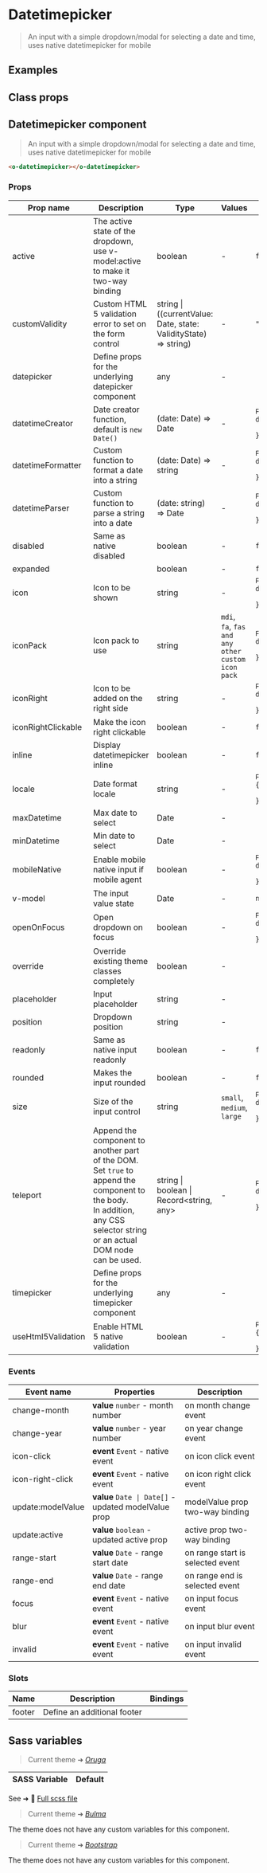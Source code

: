 # Datetimepicker

<div class="vp-doc">

> An input with a simple dropdown/modal for selecting a date and time, uses native datetimepicker for mobile

</div>

<div class="vp-example">

## Examples

<example-datetimepicker />

</div>
<div class="vp-example">

## Class props

<inspector-datetimepicker-viewer />

</div>

<div class="vp-doc">

## Datetimepicker component

> An input with a simple dropdown/modal for selecting a date and time, uses native datetimepicker for mobile

```html
<o-datetimepicker></o-datetimepicker>
```

### Props

| Prop name          | Description                                                                                                                                                                      | Type                                                                | Values                                            | Default                                                                                                                                                                            |
| ------------------ | -------------------------------------------------------------------------------------------------------------------------------------------------------------------------------- | ------------------------------------------------------------------- | ------------------------------------------------- | ---------------------------------------------------------------------------------------------------------------------------------------------------------------------------------- |
| active             | The active state of the dropdown, use v-model:active to make it two-way binding                                                                                                  | boolean                                                             | -                                                 | <code style='white-space: nowrap; padding: 0;'>false</code>                                                                                                                        |
| customValidity     | Custom HTML 5 validation error to set on the form control                                                                                                                        | string \| ((currentValue: Date, state: ValidityState) =&gt; string) | -                                                 | <code style='white-space: nowrap; padding: 0;'>""</code>                                                                                                                           |
| datepicker         | Define props for the underlying datepicker component                                                                                                                             | any                                                                 | -                                                 |                                                                                                                                                                                    |
| datetimeCreator    | Date creator function, default is `new Date()`                                                                                                                                   | (date: Date) =&gt; Date                                             | -                                                 | <div><small>From <b>config</b>:</small></div><code style='white-space: nowrap; padding: 0;'>datetimepicker: {<br>&nbsp;&nbsp;datetimeCreator: (d: Date) => new Date(d)<br>}</code> |
| datetimeFormatter  | Custom function to format a date into a string                                                                                                                                   | (date: Date) =&gt; string                                           | -                                                 | <div><small>From <b>config</b>:</small></div><code style='white-space: nowrap; padding: 0;'>datetimepicker: {<br>&nbsp;&nbsp;dateFormatter: defaultFunction<br>}</code>            |
| datetimeParser     | Custom function to parse a string into a date                                                                                                                                    | (date: string) =&gt; Date                                           | -                                                 | <div><small>From <b>config</b>:</small></div><code style='white-space: nowrap; padding: 0;'>datetimepicker: {<br>&nbsp;&nbsp;dateParser: defaultFunction<br>}</code>               |
| disabled           | Same as native disabled                                                                                                                                                          | boolean                                                             | -                                                 | <code style='white-space: nowrap; padding: 0;'>false</code>                                                                                                                        |
| expanded           |                                                                                                                                                                                  | boolean                                                             | -                                                 | <code style='white-space: nowrap; padding: 0;'>false</code>                                                                                                                        |
| icon               | Icon to be shown                                                                                                                                                                 | string                                                              | -                                                 | <div><small>From <b>config</b>:</small></div><code style='white-space: nowrap; padding: 0;'>datetimepicker: {<br>&nbsp;&nbsp;icon: undefined<br>}</code>                           |
| iconPack           | Icon pack to use                                                                                                                                                                 | string                                                              | `mdi`, `fa`, `fas and any other custom icon pack` | <div><small>From <b>config</b>:</small></div><code style='white-space: nowrap; padding: 0;'>datetimepicker: {<br>&nbsp;&nbsp;iconPack: undefined<br>}</code>                       |
| iconRight          | Icon to be added on the right side                                                                                                                                               | string                                                              | -                                                 | <div><small>From <b>config</b>:</small></div><code style='white-space: nowrap; padding: 0;'>datetimepicker: {<br>&nbsp;&nbsp;iconRight: undefined<br>}</code>                      |
| iconRightClickable | Make the icon right clickable                                                                                                                                                    | boolean                                                             | -                                                 | <code style='white-space: nowrap; padding: 0;'>false</code>                                                                                                                        |
| inline             | Display datetimepicker inline                                                                                                                                                    | boolean                                                             | -                                                 | <code style='white-space: nowrap; padding: 0;'>false</code>                                                                                                                        |
| locale             | Date format locale                                                                                                                                                               | string                                                              | -                                                 | <div><small>From <b>config</b>:</small></div><code style='white-space: nowrap; padding: 0;'>{<br>&nbsp;&nbsp;locale: undefined<br>}</code>                                         |
| maxDatetime        | Max date to select                                                                                                                                                               | Date                                                                | -                                                 |                                                                                                                                                                                    |
| minDatetime        | Min date to select                                                                                                                                                               | Date                                                                | -                                                 |                                                                                                                                                                                    |
| mobileNative       | Enable mobile native input if mobile agent                                                                                                                                       | boolean                                                             | -                                                 | <div><small>From <b>config</b>:</small></div><code style='white-space: nowrap; padding: 0;'>datetimepicker: {<br>&nbsp;&nbsp;mobileNative: true<br>}</code>                        |
| v-model            | The input value state                                                                                                                                                            | Date                                                                | -                                                 | <code style='white-space: nowrap; padding: 0;'>null</code>                                                                                                                         |
| openOnFocus        | Open dropdown on focus                                                                                                                                                           | boolean                                                             | -                                                 | <div><small>From <b>config</b>:</small></div><code style='white-space: nowrap; padding: 0;'>datetimepicker: {<br>&nbsp;&nbsp;openOnFocus: true<br>}</code>                         |
| override           | Override existing theme classes completely                                                                                                                                       | boolean                                                             | -                                                 |                                                                                                                                                                                    |
| placeholder        | Input placeholder                                                                                                                                                                | string                                                              | -                                                 |                                                                                                                                                                                    |
| position           | Dropdown position                                                                                                                                                                | string                                                              | -                                                 |                                                                                                                                                                                    |
| readonly           | Same as native input readonly                                                                                                                                                    | boolean                                                             | -                                                 | <code style='white-space: nowrap; padding: 0;'>false</code>                                                                                                                        |
| rounded            | Makes the input rounded                                                                                                                                                          | boolean                                                             | -                                                 | <code style='white-space: nowrap; padding: 0;'>false</code>                                                                                                                        |
| size               | Size of the input control                                                                                                                                                        | string                                                              | `small`, `medium`, `large`                        | <div><small>From <b>config</b>:</small></div><code style='white-space: nowrap; padding: 0;'>datetimepicker: {<br>&nbsp;&nbsp;size: undefined<br>}</code>                           |
| teleport           | Append the component to another part of the DOM.<br/>Set `true` to append the component to the body.<br/>In addition, any CSS selector string or an actual DOM node can be used. | string \| boolean \| Record&lt;string, any&gt;                      | -                                                 | <div><small>From <b>config</b>:</small></div><code style='white-space: nowrap; padding: 0;'>datetimepicker: {<br>&nbsp;&nbsp;teleport: false<br>}</code>                           |
| timepicker         | Define props for the underlying timepicker component                                                                                                                             | any                                                                 | -                                                 |                                                                                                                                                                                    |
| useHtml5Validation | Enable HTML 5 native validation                                                                                                                                                  | boolean                                                             | -                                                 | <div><small>From <b>config</b>:</small></div><code style='white-space: nowrap; padding: 0;'>{<br>&nbsp;&nbsp;useHtml5Validation: true<br>}</code>                                  |

### Events

| Event name        | Properties                                           | Description                      |
| ----------------- | ---------------------------------------------------- | -------------------------------- |
| change-month      | **value** `number` - month number                    | on month change event            |
| change-year       | **value** `number` - year number                     | on year change event             |
| icon-click        | **event** `Event` - native event                     | on icon click event              |
| icon-right-click  | **event** `Event` - native event                     | on icon right click event        |
| update:modelValue | **value** `Date \| Date[]` - updated modelValue prop | modelValue prop two-way binding  |
| update:active     | **value** `boolean` - updated active prop            | active prop two-way binding      |
| range-start       | **value** `Date` - range start date                  | on range start is selected event |
| range-end         | **value** `Date` - range end date                    | on range end is selected event   |
| focus             | **event** `Event` - native event                     | on input focus event             |
| blur              | **event** `Event` - native event                     | on input blur event              |
| invalid           | **event** `Event` - native event                     | on input invalid event           |

### Slots

| Name   | Description                 | Bindings |
| ------ | --------------------------- | -------- |
| footer | Define an additional footer |          |

</div>

<div class="vp-doc">

## Sass variables

<div class="theme-oruga">

> Current theme ➜ _[Oruga](https://github.com/oruga-ui/theme-oruga)_

| SASS Variable | Default |
| ------------- | ------- |

See ➜ 📄 [Full scss file](https://github.com/oruga-ui/theme-oruga/tree/main/src/assets/scss/components/_datetimepicker.scss)

</div><div class="theme-bulma">

> Current theme ➜ _[Bulma](https://github.com/oruga-ui/theme-bulma)_

<p>The theme does not have any custom variables for this component.</p>
</div><div class="theme-bootstrap">

> Current theme ➜ _[Bootstrap](https://github.com/oruga-ui/theme-bootstrap)_

<p>The theme does not have any custom variables for this component.</p>
</div>

</div>
